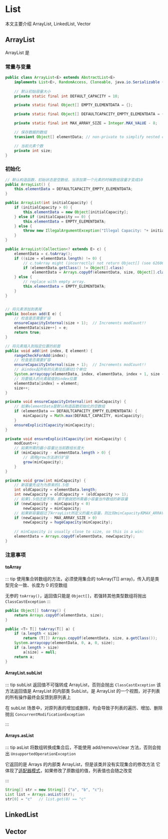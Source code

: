 # List

本文主要介绍 ArrayList, LinkedList, Vector

## ArrayList

ArrayList 是

### 常量与变量

```java
public class ArrayList<E> extends AbstractList<E>
    implements List<E>, RandomAccess, Cloneable, java.io.Serializable {
      
    // 默认初始容量大小
    private static final int DEFAULT_CAPACITY = 10;

    private static final Object[] EMPTY_ELEMENTDATA = {};

    private static final Object[] DEFAULTCAPACITY_EMPTY_ELEMENTDATA = {};

    private static final int MAX_ARRAY_SIZE = Integer.MAX_VALUE - 8;

    // 保存数据的数组
    transient Object[] elementData; // non-private to simplify nested class access

    // 当前元素个数
    private int size;
}
```

### 初始化

```java
// 默认构造函数，初始状态是空数组，当添加第一个元素的时候数组容量才变成10
public ArrayList() {
    this.elementData = DEFAULTCAPACITY_EMPTY_ELEMENTDATA;
}

public ArrayList(int initialCapacity) {
    if (initialCapacity > 0) {
        this.elementData = new Object[initialCapacity];
    } else if (initialCapacity == 0) {
        this.elementData = EMPTY_ELEMENTDATA;
    } else {
        throw new IllegalArgumentException("Illegal Capacity: "+ initialCapacity);
    }
}

public ArrayList(Collection<? extends E> c) {
    elementData = c.toArray();
    if ((size = elementData.length) != 0) {
        // c.toArray might (incorrectly) not return Object[] (see 6260652)
        if (elementData.getClass() != Object[].class)
            elementData = Arrays.copyOf(elementData, size, Object[].class);
    } else {
        // replace with empty array.
        this.elementData = EMPTY_ELEMENTDATA;
    }
}
```

```java

// 将元素添加到表尾
public boolean add(E e) {
    // 检查是否需要扩容
    ensureCapacityInternal(size + 1);  // Increments modCount!!
    elementData[size++] = e;
    return true;
}

// 将元素插入到指定位置的前面
public void add(int index, E element) {
    rangeCheckForAdd(index);
    // 检查是否需要扩容
    ensureCapacityInternal(size + 1);  // Increments modCount!!
    // 从index起所有的元素往后挪动1个单位
    System.arraycopy(elementData, index, elementData, index + 1, size - index);
    // 将要插入的元素赋值到index位置
    elementData[index] = element;
    size++;
}

private void ensureCapacityInternal(int minCapacity) {
    // 如果elementData是默认构造函数初始化的空数组
    if (elementData == DEFAULTCAPACITY_EMPTY_ELEMENTDATA) {
        minCapacity = Math.max(DEFAULT_CAPACITY, minCapacity);
    }
    ensureExplicitCapacity(minCapacity);
}

private void ensureExplicitCapacity(int minCapacity) {
    modCount++;
    // 如果所需的最小容量比当前数组长度大   
    if (minCapacity - elementData.length > 0) {
        // 调用grow方法进行扩容
        grow(minCapacity);
    }
}

private void grow(int minCapacity) {
    // 新容量先设为为原来的1.5倍
    int oldCapacity = elementData.length;
    int newCapacity = oldCapacity + (oldCapacity >> 1);
    // 如果1.5倍还是不够，那干脆就把所需最小容量当作数组的新容量
    if (newCapacity - minCapacity < 0)
        newCapacity = minCapacity;
    // 如果新容量超过了ArrayList所定义的最大容量，则比较minCapacity和MAX_ARRAY_SIZE，         
    if (newCapacity - MAX_ARRAY_SIZE > 0)
        newCapacity = hugeCapacity(minCapacity);
      
    // minCapacity is usually close to size, so this is a win:
    elementData = Arrays.copyOf(elementData, newCapacity);
}
```

### 注意事项


#### toArray

::: tip
使用集合转数组的方法，必须使用集合的 toArray(T[] array)，传入的是类型完全一致、长度为 0 的空数组

无参的 `toArray()`，返回值只能是 `Object[]`，若强转其他类型数组将抛出 `ClassCastException`
:::

```java
public Object[] toArray() {
    return Arrays.copyOf(elementData, size);
}

public <T> T[] toArray(T[] a) {
    if (a.length < size)
        return (T[]) Arrays.copyOf(elementData, size, a.getClass());
    System.arraycopy(elementData, 0, a, 0, size);
    if (a.length > size)
        a[size] = null;
    return a;
}
```

#### ArrayList.subList

::: tip
subList 返回值不可强转成 ArrayList，否则会抛出 `ClassCastException`
该方法返回值是 ArrayList 的内部类 SubList，是 ArrayList 的一个视图，对子列表的所有操作最终会反馈到原列表上

在 subList 场景中，对原列表的增加或删除，均会导致子列表的遍历、增加、删除抛出 `ConcurrentModificationException`

:::

#### Arrays.asList

::: tip
asList 将数组转换成集合后，不能使用 add/remove/clear 方法，否则会抛出 `UnsupportedOperationException`

它返回的是 Arrays 的内部类 ArrayList，但是该类并没有实现集合的修改方法
它体现了[适配器模式]()，如果修改了原数组的值，列表值也会随之改变

:::

```java
String[] str = new String[] {"a", "b", "c"};   
List list = Arrays.asList(str); 
str[0] = "c"   // list.get(0) == "c"
```
## LinkedList

## Vector
